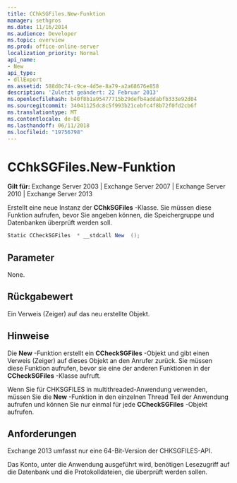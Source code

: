 ```yaml
---
title: CChkSGFiles.New-Funktion
manager: sethgros
ms.date: 11/16/2014
ms.audience: Developer
ms.topic: overview
ms.prod: office-online-server
localization_priority: Normal
api_name:
- New
api_type:
- dllExport
ms.assetid: 588d8c74-c9ce-4d5e-8a79-a2a68676e858
description: 'Zuletzt geändert: 22 Februar 2013'
ms.openlocfilehash: b40f8b1a95477715b29defb4addabfb333e92d04
ms.sourcegitcommit: 34041125dc8c5f993b21cebfc4f8b72f0fd2cb6f
ms.translationtype: MT
ms.contentlocale: de-DE
ms.lasthandoff: 06/11/2018
ms.locfileid: "19756798"
---
```

# <a name="cchksgfilesnew-function"></a>CChkSGFiles.New-Funktion

**Gilt für:** Exchange Server 2003 | Exchange Server 2007 | Exchange Server 2010 | Exchange Server 2013
  
Erstellt eine neue Instanz der **CChkSGFiles** -Klasse. Sie müssen diese Funktion aufrufen, bevor Sie angeben können, die Speichergruppe und Datenbanken überprüft werden soll. 
  
```cs
Static CCheckSGFiles  * __stdcall New  ();

```

## <a name="parameters"></a>Parameter

None.
  
## <a name="return-value"></a>Rückgabewert

Ein Verweis (Zeiger) auf das neu erstellte Objekt.
  
## <a name="remarks"></a>Hinweise

Die **New** -Funktion erstellt ein **CCheckSGFiles** -Objekt und gibt einen Verweis (Zeiger) auf dieses Objekt an den Anrufer zurück. Sie müssen diese Funktion aufrufen, bevor sie eine der anderen Funktionen in der **CCheckSGFiles** -Klasse aufruft. 
  
Wenn Sie für CHKSGFILES in multithreaded-Anwendung verwenden, müssen Sie die **New** -Funktion in den einzelnen Thread Teil der Anwendung aufrufen und können Sie nur einmal für jede **CCheckSGFiles** -Objekt aufrufen. 
  
## <a name="requirements"></a>Anforderungen

Exchange 2013 umfasst nur eine 64-Bit-Version der CHKSGFILES-API.
  
Das Konto, unter die Anwendung ausgeführt wird, benötigen Lesezugriff auf die Datenbank und die Protokolldateien, die überprüft werden sollen.
  

